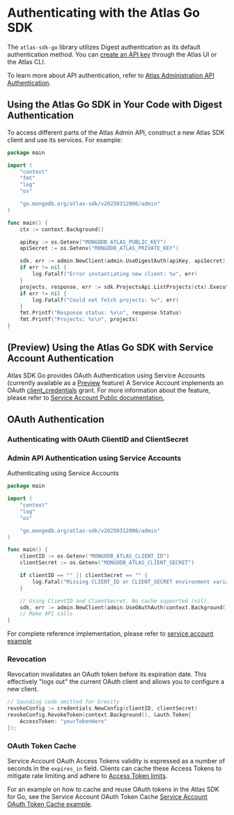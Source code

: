 # Authenticating with the Atlas Go SDK

The `atlas-sdk-go` library utilizes Digest authentication as its default authentication method.
You can [create an API key](https://www.mongodb.com/docs/atlas/configure-api-access/#create-an-api-key-in-an-organization) through the Atlas UI or the Atlas CLI.

To learn more about API authentication, refer to [Atlas Administration API Authentication](https://www.mongodb.com/docs/atlas/api/api-authentication).

## Using the Atlas Go SDK in Your Code with Digest Authentication

To access different parts of the Atlas Admin API, construct a new Atlas SDK client and use its services. For example:

```go
package main

import (
	"context"
	"fmt"
	"log"
	"os"

	"go.mongodb.org/atlas-sdk/v20250312006/admin"
)

func main() {
	ctx := context.Background()

	apiKey := os.Getenv("MONGODB_ATLAS_PUBLIC_KEY")
	apiSecret := os.Getenv("MONGODB_ATLAS_PRIVATE_KEY")

	sdk, err := admin.NewClient(admin.UseDigestAuth(apiKey, apiSecret))
	if err != nil {
		log.Fatalf("Error instantiating new client: %v", err)
	}
	projects, response, err := sdk.ProjectsApi.ListProjects(ctx).Execute()
	if err != nil {
		log.Fatalf("Could not fetch projects: %v", err)
	}
	fmt.Printf("Response status: %v\n", response.Status)
	fmt.Printf("Projects: %v\n", projects)
}
```

## (Preview) Using the Atlas Go SDK with Service Account Authentication

Atlas SDK Go provides OAuth Authentication using Service Accounts (currently available as a [Preview](https://www.mongodb.com/resources/beta-programs) feature)
A Service Account implements an OAuth [client_credentials](https://oauth.net/2/grant-types/client-credentials) grant.
For more information about the feature, please refer to [Service Account Public documentation.](https://www.mongodb.com/docs/atlas/api/service-accounts-overview/)

## OAuth Authentication

### Authenticating with OAuth ClientID and ClientSecret

### Admin API Authentication using Service Accounts

Authenticating using Service Accounts

```go
package main

import (
	"context"
	"log"
	"os"

	"go.mongodb.org/atlas-sdk/v20250312006/admin"
)

func main() {
	clientID := os.Getenv("MONGODB_ATLAS_CLIENT_ID")
	clientSecret := os.Getenv("MONGODB_ATLAS_CLIENT_SECRET")

	if clientID == "" || clientSecret == "" {
		log.Fatal("Missing CLIENT_ID or CLIENT_SECRET environment variables")
	}

	// Using ClientID and ClientSecret. No cache supported (nil).
	sdk, err := admin.NewClient(admin.UseOAuthAuth(context.Background(), clientID, clientSecret))
	// Make API calls
}
```

For complete reference implementation,
please refer to [service account example](https://github.com/mongodb/atlas-sdk-go/tree/main/examples/sevice_account_management)


### Revocation

Revocation invalidates an OAuth token before its expiration date. 
This effectively "logs out" the current OAuth client and allows you to configure a new client.

```go
// Sounding code omitted for brevity 
revokeConfig := credentials.NewConfig(clientID, clientSecret)
revokeConfig.RevokeToken(context.Background(), &auth.Token{
	AccessToken: "yourTokenHere"
});
```
### OAuth Token Cache

Service Account OAuth Access Tokens validity is expressed as a number of seconds in the  `expires_in` field. 
Clients can cache these Access Tokens to mitigate rate limiting and adhere to [Access Token limits](https://www.mongodb.com/docs/manual/reference/limits/#mongodb-atlas-service-account-limits).

For an example on how to cache and reuse OAuth tokens in the Atlas SDK for Go, see the Service Account OAuth Token Cache 
[Service Account OAuth Token Cache example](https://github.com/mongodb/atlas-sdk-go/tree/main/examples/service_account_token_store).

